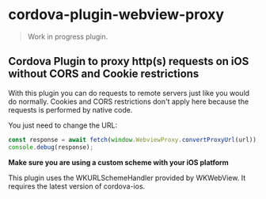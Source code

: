 # cordova-plugin-webview-proxy

> Work in progress plugin.
## Cordova Plugin to proxy http(s) requests on iOS without CORS and Cookie restrictions

With this plugin you can do requests to remote servers just like you would do normally. Cookies and CORS restrictions don't apply here because the requests is performed by native code.

You just need to change the URL:

```javascript
const response = await fetch(window.WebviewProxy.convertProxyUrl(url));
console.debug(response);
```

**Make sure you are using a custom scheme with your iOS platform**

This plugin uses the WKURLSchemeHandler provided by WKWebView. It requires the latest version of cordova-ios.
